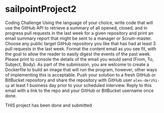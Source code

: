 # sailpointProject2

Coding Challenge
Using the language of your choice, write code that will use the GitHub API to retrieve a summary of all opened, closed, and in progress pull requests in the last week for a given repository and print an email summary report that might be sent to a manager or Scrum-master. Choose any public target GitHub repository you like that has had at least 3 pull requests in the last week. Format the content email as you see fit, with the goal to allow the reader to easily digest the events of the past week. Please print to console the details of the email you would send (From, To, Subject, Body). As part of the submission, you are welcome to create a Dockerfile to build an image that will run the program, however, other ways of implementing this is acceptable.
Push your solution to a fresh GitHub or BitBucket repository and share the repository with GitHub user `alex-derzhi-sp` at least 1 business day prior to your scheduled interview. Reply to this email with a link to the repo and your GitHub or BitBucket username once done.

THIS project has been done and submitted
